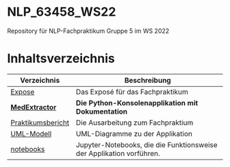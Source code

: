 # NLP_63458_WS22
Repository für NLP-Fachpraktikum Gruppe 5 im WS 2022

# Inhaltsverzeichnis

| Verzeichnis  | Beschreibung       |
| -------------| ------------------------------------------------------------------------------------------- |
| [Expose](https://github.com/claraja/NLP_63458_WS22/tree/main/Expose) | Das Exposé für das Fachpraktikum    |
| **[MedExtractor](https://github.com/claraja/NLP_63458_WS22/tree/main/MedExtractor)**  | **Die Python-Konsolenapplikation mit Dokumentation** |
| [Praktikumsbericht](https://github.com/claraja/NLP_63458_WS22/tree/main/Praktikumsbericht) | Die Ausarbeitung zum Fachpraktium       |
| [UML-Modell](https://github.com/claraja/NLP_63458_WS22/tree/main/UML-Modell)   | UML-Diagramme zu der Applikation  |
| [notebooks](https://github.com/claraja/NLP_63458_WS22/tree/main/notebooks)     | Jupyter-Notebooks, die die Funktionsweise der Applikation vorführen.    |
